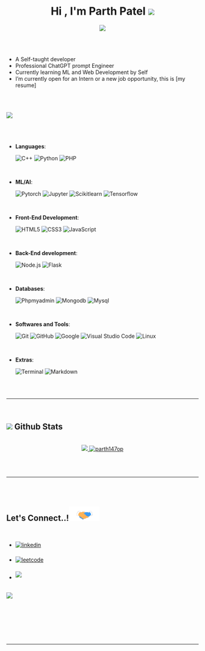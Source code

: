 
<h1 align="center"><b>Hi , I'm Parth Patel </b><img src="https://media.giphy.com/media/hvRJCLFzcasrR4ia7z/giphy.gif" width="35"></h1>
<!--  -->

<p align="center">
  <a href="https://github.com/DenverCoder1/readme-typing-svg">
    <img src="https://readme-typing-svg.herokuapp.com?font=Time+New+Roman&color=cyan&size=25&center=true&vCenter=true&width=600&height=100&lines=Namaste..&hearts;%2B%2B;Self-taught+;Computer+Science+Student;ML%2FAI+Enthusiast;Backend+Engineer;Active+Learner%2FResearcher;Love+to+learn+new+stuffs..%3C3">
  </a>
</p>


<br>



	


<br>

- A Self-taught developer
- Professional ChatGPT prompt Engineer
- Currently learning ML and Web Development by Self
- I’m currently open for an Intern or a new job opportunity, this is [my resume]

<br><br>

<img src="https://user-images.githubusercontent.com/73097560/115834477-dbab4500-a447-11eb-908a-139a6edaec5c.gif"><br><br>

<br>

<p align="center">

- **Languages**:
    
    ![C++](https://img.shields.io/badge/C++%20-%2300599C.svg?style=for-the-badge&logo=c%2B%2B&logoColor=white)
    ![Python](https://img.shields.io/badge/Python%20-%2314354C.svg?style=for-the-badge&logo=python&logoColor=white)
    ![PHP](https://img.shields.io/badge/Php%20-%2314354C.svg?style=for-the-badge&logo=php&logoColor=white)
     

<br>   
 
- **ML/AI**:

   ![Pytorch](https://img.shields.io/badge/HTML5%20-%23E34F26.svg?style=for-the-badge&logo=pytorch&logoColor=white)
   ![Jupyter](https://img.shields.io/badge/CSS%20-%231572B6.svg?style=for-the-badge&logo=jupyter&logoColor=white)
   ![Scikitlearn](https://img.shields.io/badge/JavaScript%20-%23F7DF1E.svg?style=for-the-badge&logo=scikitlearn&logoColor=black)
   ![Tensorflow](https://img.shields.io/badge/JavaScript%20-%23F7DF1E.svg?style=for-the-badge&logo=tensorflow&logoColor=black)

<br>

    
- **Front-End Development**:

   ![HTML5](https://img.shields.io/badge/HTML5%20-%23E34F26.svg?style=for-the-badge&logo=html5&logoColor=white)
   ![CSS3](https://img.shields.io/badge/CSS%20-%231572B6.svg?style=for-the-badge&logo=css3&logoColor=white)
   ![JavaScript](https://img.shields.io/badge/JavaScript%20-%23F7DF1E.svg?style=for-the-badge&logo=javascript&logoColor=black)

<br>

- **Back-End development**:

   ![Node.js](https://img.shields.io/badge/HTML5%20-%23E34F26.svg?style=for-the-badge&logo=nodejs&logoColor=white)
   ![Flask](https://img.shields.io/badge/CSS%20-%231572B6.svg?style=for-the-badge&logo=flask&logoColor=white)

<br>

- **Databases**:

   ![Phpmyadmin](https://img.shields.io/badge/HTML5%20-%23E34F26.svg?style=for-the-badge&logo=phpmyadmin&logoColor=white)
   ![Mongodb](https://img.shields.io/badge/CSS%20-%231572B6.svg?style=for-the-badge&logo=mongodb&logoColor=white)
   ![Mysql](https://img.shields.io/badge/CSS%20-%231572B6.svg?style=for-the-badge&logo=mysql&logoColor=white)
  
<br>


- **Softwares and Tools**:

    ![Git](https://img.shields.io/badge/git-%23F05033.svg?style=for-the-badge&logo=git&logoColor=white)
    ![GitHub](https://img.shields.io/badge/github-%23121011.svg?style=for-the-badge&logo=github&logoColor=white)
    ![Google](https://img.shields.io/badge/google-%234285F4.svg?style=for-the-badge&logo=google&logoColor=white)
    ![Visual Studio Code](https://img.shields.io/badge/Visual%20Studio%20Code-0078d7.svg?style=for-the-badge&logo=visual-studio-code&logoColor=white)
    ![Linux](https://img.shields.io/badge/Linux-FCC624?style=for-the-badge&logo=linux&logoColor=black) 

<br>

- **Extras**:

    ![Terminal](https://img.shields.io/badge/Terminal-%23054020?style=for-the-badge&logo=gnu-bash&logoColor=white)
    ![Markdown](https://img.shields.io/badge/markdown-%23000000.svg?style=for-the-badge&logo=markdown&logoColor=white)   


</p>

<br>
<br>

-----

<br>


## <img src="https://media.giphy.com/media/iY8CRBdQXODJSCERIr/giphy.gif" width="35"><b> Github Stats </b>
<br>

<div align="center">

<a href="https://github.com/parth147op/">
  <img src="https://github-readme-stats.vercel.app/api?username=parth147op&include_all_commits=true&count_private=true&show_icons=true&line_height=20&title_color=7A7ADB&icon_color=2234AE&text_color=D3D3D3&bg_color=0,000000,130F40" width="450"/>
  <img src="https://github-readme-stats.vercel.app/api/top-langs?username=parth147op&show_icons=true&locale=en&layout=compact&line_height=20&title_color=7A7ADB&icon_color=2234AE&text_color=D3D3D3&bg_color=0,000000,130F40" width="375"  alt="parth147op"/>
</a>
</div>

<br>
<br>
<br>

-----

<br>
<br>

## <b> Let's Connect..!</b><img src="https://github.com/0xAbdulKhalid/0xAbdulKhalid/raw/main/assets/mdImages/handshake.gif" width ="80">
<br>
<div align='left'>

<ul>

<li>
<a href="https://www.linkedin.com/in/parth-patel-3a662a210/" target="_blank">
<img src="https://img.shields.io/badge/linkedin:  parth-patel-%2300acee.svg?color=405DE6&style=for-the-badge&logo=linkedin&logoColor=white" alt=linkedin style="margin-bottom: 5px;"/>
</a>
</li>

<br>

<li>
<a href="https://leetcode.com/parth147op/" target="_blank">
<img src="https://img.shields.io/badge/leetcode:  parth147op-%2300acee.svg?color=1DA1F2&style=for-the-badge&logo=leetcode&logoColor=white" alt=leetcode style="margin-bottom: 5px;"/>
</a>
</li>

<br>

<li>
<a href="mailto:parthhpatel2504@gmail.com" target="_blank">
<img src="https://img.shields.io/badge/gmail:  parthhpatel-%23EA4335.svg?style=for-the-badge&logo=gmail&logoColor=white" t=mail style="margin-bottom: 5px;" />
</a>
</li>
	
</ul>
</div>

<br>
<img src="https://user-images.githubusercontent.com/73097560/115834477-dbab4500-a447-11eb-908a-139a6edaec5c.gif">
<br>
<br>
<br>

<div align='center'>

</div>
<br>
<br>
<br>
<br>

---

<br>

